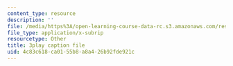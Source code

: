 ```yaml
---
content_type: resource
description: ''
file: /media/https%3A/open-learning-course-data-rc.s3.amazonaws.com/res-6-012-introduction-to-probability-spring-2018/4c83c618ca0155b8a8a426b92fde921c_KSrPJe7y9oA.vtt
file_type: application/x-subrip
resourcetype: Other
title: 3play caption file
uid: 4c83c618-ca01-55b8-a8a4-26b92fde921c
---
```

